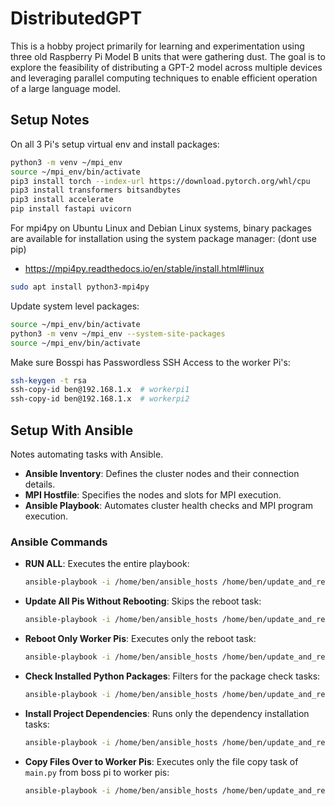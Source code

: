 # DistributedGPT

This is a hobby project primarily for learning and experimentation using three old Raspberry Pi Model B units that were gathering dust. 
The goal is to explore the feasibility of distributing a GPT-2 model across multiple devices and leveraging parallel computing techniques to enable efficient operation of a large language model. 


## Setup Notes

On all 3 Pi's setup virtual env and install packages:
```bash
python3 -m venv ~/mpi_env
source ~/mpi_env/bin/activate
pip3 install torch --index-url https://download.pytorch.org/whl/cpu
pip3 install transformers bitsandbytes
pip3 install accelerate
pip install fastapi uvicorn
```

For mpi4py on Ubuntu Linux and Debian Linux systems, binary packages are available for installation using the system package manager: (dont use pip)
* https://mpi4py.readthedocs.io/en/stable/install.html#linux
```bash
sudo apt install python3-mpi4py
```

Update system level packages:
```bash
source ~/mpi_env/bin/activate
python3 -m venv ~/mpi_env --system-site-packages
source ~/mpi_env/bin/activate
```

Make sure Bosspi has Passwordless SSH Access to the worker Pi's:
```bash
ssh-keygen -t rsa
ssh-copy-id ben@192.168.1.x  # workerpi1
ssh-copy-id ben@192.168.1.x  # workerpi2
```

## Setup With Ansible
Notes automating tasks with Ansible.

- **Ansible Inventory**: Defines the cluster nodes and their connection details.
- **MPI Hostfile**: Specifies the nodes and slots for MPI execution.
- **Ansible Playbook**: Automates cluster health checks and MPI program execution.

### Ansible Commands

- **RUN ALL**: 
  Executes the entire playbook:
  ```bash
  ansible-playbook -i /home/ben/ansible_hosts /home/ben/update_and_reboot_pis_workflow.yml -vv
  ```

- **Update All Pis Without Rebooting**: 
  Skips the reboot task:
  ```bash
  ansible-playbook -i /home/ben/ansible_hosts /home/ben/update_and_reboot_pis_workflow.yml --skip-tags "reboot" -vv
  ```

- **Reboot Only Worker Pis**: 
  Executes only the reboot task:
  ```bash
  ansible-playbook -i /home/ben/ansible_hosts /home/ben/update_and_reboot_pis_workflow.yml --tags "reboot" -vv
  ```

- **Check Installed Python Packages**: 
  Filters for the package check tasks:
  ```bash
  ansible-playbook -i /home/ben/ansible_hosts /home/ben/update_and_reboot_pis_workflow.yml --tags "check_packages" -vv
  ```

- **Install Project Dependencies**: 
  Runs only the dependency installation tasks:
  ```bash
  ansible-playbook -i /home/ben/ansible_hosts /home/ben/update_and_reboot_pis_workflow.yml --tags "install_dependencies" -vv
  ```

- **Copy Files Over to Worker Pis**: 
  Executes only the file copy task of `main.py` from boss pi to worker pis:
  ```bash
  ansible-playbook -i /home/ben/ansible_hosts /home/ben/update_and_reboot_pis_workflow.yml --tags "copy_files" -vv
  ```
